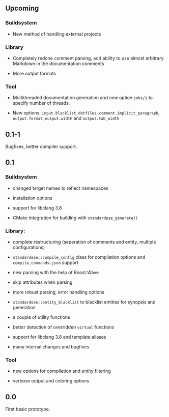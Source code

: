 ## Upcoming

### Buildsystem

* New method of handling external projects

### Library

* Completely redone comment parsing, add ability to use almost arbitrary Markdown in the documentation comments

* More output formats

### Tool

* Multithreaded documentation generation and new option `jobs/j` to specify number of threads.

* New options:  `input.blacklist_dotfiles`, `comment.implicit_paragraph`, `output.format`, `output.width` and `output.tab_width`

## 0.1-1

Bugfixes, better compiler support.

## 0.1

### Buildsystem

* changed target names to reflect namespaces

* installation options

* support for libclang 3.8

* CMake integration for building with `standardese_generate()`

### Library:

* complete restructuring (seperation of comments and entity, multiple configurations)

* `standardese::compile_config` class for compilation options and `compile_commands.json` support

* new parsing with the help of Boost.Wave
 
* skip attributes when parsing

* more robust parsing, error handling options

* `standardese::entity_blacklist` to blacklist entities for synopsis and generation

* a couple of utility functions

* better detection of overridden `virtual` functions

* support for libclang 3.8 and template aliases

* many internal changes and bugfixes

### Tool

* new options for compilation and entity filtering

* verbose output and coloring options

## 0.0

First basic prototype.
